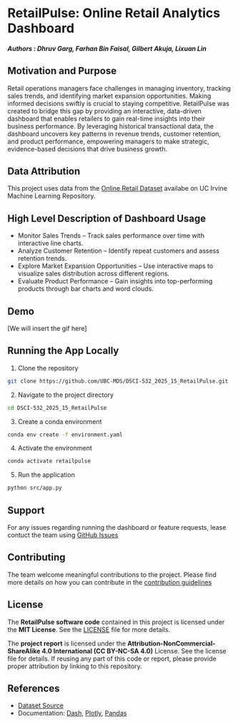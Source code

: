 # **RetailPulse: Online Retail Analytics Dashboard**

##### **Authors** : Dhruv Garg, Farhan Bin Faisal, Gilbert Akuja, Lixuan Lin

## **Motivation and Purpose**
Retail operations managers face challenges in managing inventory, tracking sales trends, and identifying market expansion opportunities. Making informed decisions swiftly is crucial to staying competitive. RetailPulse was created to bridge this gap by providing an interactive, data-driven dashboard that enables retailers to gain real-time insights into their business performance. By leveraging historical transactional data, the dashboard uncovers key patterns in revenue trends, customer retention, and product performance, empowering managers to make strategic, evidence-based decisions that drive business growth.


## **Data Attribution**

This project uses data from the [Online Retail Dataset](https://archive.ics.uci.edu/dataset/352/online+retail) availabe on UC Irvine Machine Learning Repository.


## **High Level Description of Dashboard Usage**

- Monitor Sales Trends – Track sales performance over time with interactive line charts.
- Analyze Customer Retention – Identify repeat customers and assess retention trends.
- Explore Market Expansion Opportunities – Use interactive maps to visualize sales distribution across different regions.
- Evaluate Product Performance – Gain insights into top-performing products through bar charts and word clouds.

## **Demo**

[We will insert the gif here]



## **Running the App Locally**

1. Clone the repository
```bash
git clone https://github.com/UBC-MDS/DSCI-532_2025_15_RetailPulse.git
```
2. Navigate to the project directory
```bash
cd DSCI-532_2025_15_RetailPulse
```

3. Create a conda environment
```bash
conda env create -f environment.yaml
```
4. Activate the environment

```bash
conda activate retailpulse
```
5. Run the application
```bash
python src/app.py
```
## **Support**

For any issues regarding running the dashboard or feature requests, lease contuct the team using [GitHub Issues](https://github.com/UBC-MDS/DSCI-532_2025_15_RetailPulse/issues)

## **Contributing**

The team welcome meaningful contributions to the project. Please find more details on how you can contribute in the [contribution guidelines](https://github.com/UBC-MDS/DSCI-532_2025_15_RetailPulse/blob/main/CONTRIBUTING.md)

## **License**
The **RetailPulse software code** contained in this project is licensed under the **MIT License**. See the [LICENSE](https://github.com/UBC-MDS/DSCI-532_2025_15_RetailPulse/blob/main/LICENSE.md) file for more details.

The **project report** is licensed under the **Attribution-NonCommercial-ShareAlike 4.0 International (CC BY-NC-SA 4.0)** License. See the license file for details. If reusing any part of this code or report, please provide proper attribution by linking to this repository.

## **References**
- [Dataset Source](https://doi.org/10.24432/C5BW33)
- Documentation: [Dash](https://dash.plotly.com/), [Plotly](https://plotly.com/python/), [Pandas](https://pandas.pydata.org/)

